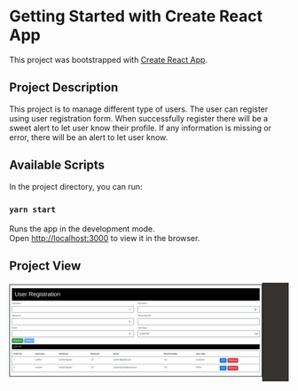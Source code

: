 # Getting Started with Create React App

This project was bootstrapped with [Create React App](https://github.com/facebook/create-react-app).

## Project Description

This project is to manage different type of users. The user can register using user registration form. When successfully register there will be a sweet alert to let user know their profile. If any information is missing or error, there will be an alert to let user know.

## Available Scripts

In the project directory, you can run:

### `yarn start`

Runs the app in the development mode.\
Open [http://localhost:3000](http://localhost:3000) to view it in the browser.

## Project View

![project photo](manageUser.png)
